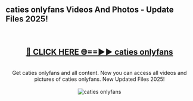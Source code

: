 <h2>caties onlyfans Videos And Photos - Update Files 2025!</h2>
<br>
<div align="center">
<h2><a href="https://linkcuts.com/hfmhzwbr" rel="nofollow">🔴 CLICK HERE 🌐==►► caties onlyfans</a></h2>
<br>
Get caties onlyfans and all content. Now you can access all videos and pictures of caties onlyfans. New Updated Files 2025!
<br>
<br>
<a href="https://linkcuts.com/hfmhzwbr" rel="nofollow" data-target="animated-image.originalLink"><img src="https://i.ibb.co.com/WyWwxjT/player-gif2.gif" alt="caties onlyfans" style="max-width: 100%; display: inline-block;" data-target="animated-image.originalImage"></a>
</div>
<br>